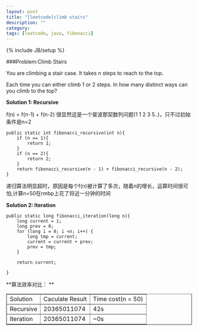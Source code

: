 ```yaml
---
layout: post
title: "[leetcode]climb stairs"
description: ""
category: 
tags: [leetcode, java, fibonacci]
---
```

{% include JB/setup %}

###Problem:Climb Stairs

You are climbing a stair case. It takes n steps to reach to the top.

Each time you can either climb 1 or 2 steps. In how many distinct ways can you climb to the top?

**Solution 1: Recursive**

f(n) = f(n-1) + f(n-2) 很显然这是一个斐波那契数列问题(1 1 2 3 5..)，只不过初始条件是n=2 

    public static int fibonacci_recursive(int n){
        if (n == 1){
            return 1;
        }
        if (n == 2){
            return 2;
        }
        return fibonacci_recursive(n - 1) + fibonacci_recursive(n - 2);
    }

递归算法明显超时，原因是每个f(n)被计算了多次，随着n的增长，运算时间很可怕,计算n=50在rmbp上花了将近一分钟的时间

**Solution 2: Iteration**

    public static long fibonacci_iteration(long n){
        long current = 1;
        long prev = 0;
        for (long i = 0; i <n; i++) {
            long tmp = current;
            current = current + prev;
            prev = tmp;
        }

        return current;

    }


**算法效率对比：
**
<table border="1">
	    <tr>
        <td>Solution</td>
        <td>Caculate Result</td>
        <td>Time cost(n = 50)</td>
   	    </tr>
   	   	<tr>
        <td>Recursive</td>
         <td>20365011074</td>
         <td>42s</td>
   	    </tr>
   	    <td>Iteration</td>
         <td>20365011074</td>
         <td>~0s</td>
   	    </tr>
</table>


